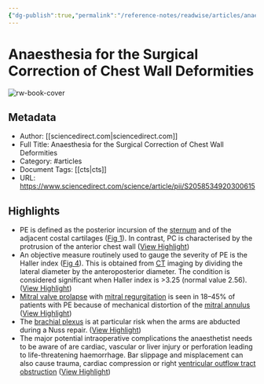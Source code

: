 ```yaml
---
{"dg-publish":true,"permalink":"/reference-notes/readwise/articles/anaesthesia-for-the-surgical-correction-of-chest-wall-deformities/"}
---
```


# Anaesthesia for the Surgical Correction of Chest Wall Deformities

![rw-book-cover](https://ars.els-cdn.com/content/image/1-s2.0-S2058534920X00072-cov150h.gif)

## Metadata
- Author: [[sciencedirect.com\|sciencedirect.com]]
- Full Title: Anaesthesia for the Surgical Correction of Chest Wall Deformities
- Category: #articles
- Document Tags: [[cts\|cts]] 
- URL: https://www.sciencedirect.com/science/article/pii/S2058534920300615

## Highlights
- PE is defined as the posterior incursion of the [sternum](https://www.sciencedirect.com/topics/medicine-and-dentistry/sternum) and of the adjacent costal cartilages ([Fig 1](https://www.sciencedirect.com/science/article/pii/S2058534920300615#fig1)). In contrast, PC is characterised by the protrusion of the anterior chest wall ([View Highlight](https://read.readwise.io/read/01gx46sg1rp65hs4a22769syth))
- An objective measure routinely used to gauge the severity of PE is the Haller index ([Fig 4](https://www.sciencedirect.com/science/article/pii/S2058534920300615#fig4)). This is obtained from [CT](https://www.sciencedirect.com/topics/medicine-and-dentistry/computed-tomography) imaging by dividing the lateral diameter by the anteroposterior diameter. The condition is considered significant when Haller index is >3.25 (normal value 2.56). ([View Highlight](https://read.readwise.io/read/01gx46vhmtz4th6c3d512vns3k))
- [Mitral valve prolapse](https://www.sciencedirect.com/topics/medicine-and-dentistry/mitral-valve-prolapse) with [mitral regurgitation](https://www.sciencedirect.com/topics/medicine-and-dentistry/mitral-insufficiency) is seen in 18–45% of patients with PE because of mechanical distortion of the [mitral annulus](https://www.sciencedirect.com/topics/medicine-and-dentistry/mitral-annulus) ([View Highlight](https://read.readwise.io/read/01gx473xersbhh3gxfwa4sfhqp))
- The [brachial plexus](https://www.sciencedirect.com/topics/medicine-and-dentistry/brachial-plexus) is at particular risk when the arms are abducted during a Nuss repair. ([View Highlight](https://read.readwise.io/read/01gx47aynhn7dnjwqc8yy42j7z))
- The major potential intraoperative complications the anaesthetist needs to be aware of are cardiac, vascular or liver injury or perforation leading to life-threatening haemorrhage. Bar slippage and misplacement can also cause trauma, cardiac compression or right [ventricular outflow tract obstruction](https://www.sciencedirect.com/topics/medicine-and-dentistry/ventricular-outflow-tract-obstruction) ([View Highlight](https://read.readwise.io/read/01gx47c2r0qh278xx92asn95ac))
